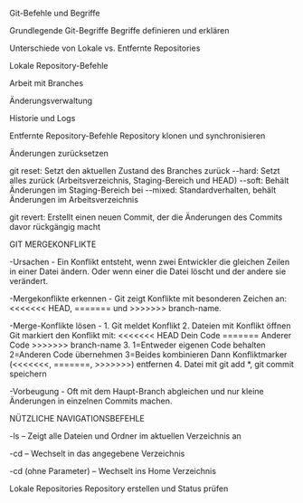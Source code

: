 Git-Befehle und Begriffe


Grundlegende Git-Begriffe
Begriffe definieren und erklären




Unterschiede von Lokale vs. Entfernte Repositories



Lokale Repository-Befehle



Arbeit mit Branches



Änderungsverwaltung



Historie und Logs



Entfernte Repository-Befehle
Repository klonen und synchronisieren




Änderungen zurücksetzen

git reset: Setzt den aktuellen Zustand des Branches zurück
           --hard: Setzt alles zurück (Arbeitsverzeichnis, Staging-Bereich und HEAD)
           --soft: Behält Änderungen im Staging-Bereich bei
           --mixed: Standardverhalten, behält Änderungen im Arbeitsverzeichnis

git revert: Erstellt einen neuen Commit, der die Änderungen des Commits davor rückgängig macht




GIT MERGEKONFLIKTE

-Ursachen - Ein Konflikt entsteht, wenn zwei Entwickler die gleichen Zeilen in einer Datei ändern. Oder wenn einer die Datei löscht und der andere sie verändert.

-Mergekonflikte erkennen - Git zeigt Konflikte mit besonderen Zeichen an: <<<<<<< HEAD, ======= und >>>>>>> branch-name.

-Merge-Konflikte lösen - 1. Git meldet Konflikt
                         2. Dateien mit Konflikt öffnen
                            Git markiert den Konflikt mit:
                            <<<<<<< HEAD
                            Dein Code
                            =======
                            Anderer Code
                            >>>>>>> branch-name
                         3. 1=Entweder eigenen Code behalten
                            2=Anderen Code übernehmen
                            3=Beides kombinieren
                            Dann Konfliktmarker (<<<<<<<, =======, >>>>>>>) entfernen
                         4. Datei mit git add *, git commit speichern
                            
-Vorbeugung - Oft mit dem Haupt-Branch abgleichen und nur kleine Änderungen in einzelnen Commits machen.




NÜTZLICHE NAVIGATIONSBEFEHLE

-ls – Zeigt alle Dateien und Ordner im aktuellen Verzeichnis an

-cd <ordner> – Wechselt in das angegebene Verzeichnis

-cd (ohne Parameter) – Wechselt ins Home Verzeichnis


Lokale Repositories
Repository erstellen und Status prüfen


